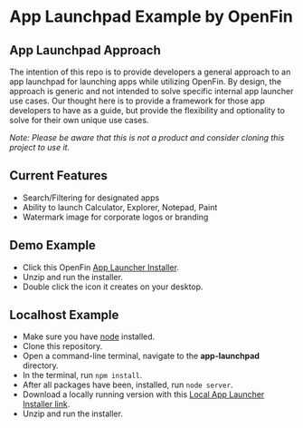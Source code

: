 # App Launchpad Example by OpenFin

## App Launchpad Approach
The intention of this repo is to provide developers a general approach to an app launchpad for launching apps while utilizing OpenFin. By design, the approach is generic and not intended to solve specific internal app launcher use cases. Our thought here is to provide a framework for those app developers to have as a guide, but provide the flexibility and optionality to solve for their own unique use cases. 

*Note: Please be aware that this is not a product and consider cloning this project to use it.*

## Current Features
* Search/Filtering for designated apps
* Ability to launch Calculator, Explorer, Notepad, Paint
* Watermark image for corporate logos or branding

## Demo Example
* Click this OpenFin [App Launcher Installer](https://dl.openfin.co/services/download?fileName=app-launchpad&config=http://openfin.github.io/app-launchpad/app.json).
* Unzip and run the installer.
* Double click the icon it creates on your desktop.

## Localhost Example
* Make sure you have [node](https://nodejs.org/en/) installed.
* Clone this repository.
* Open a command-line terminal, navigate to the **app-launchpad** directory.
* In the terminal, run `npm install`.
* After all packages have been, installed, run `node server`.
* Download a locally running version with this [Local App Launcher Installer link](https://dl.openfin.co/services/download?fileName=app-launchpad-local&config=http://localhost:5000/app_local.json).
* Unzip and run the installer.
